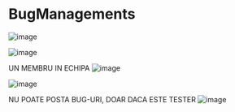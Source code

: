 # BugManagements
![image](https://user-images.githubusercontent.com/79623557/177649856-47a18cb5-44be-4a9f-853c-f8e981232ca4.png)

![image](https://user-images.githubusercontent.com/79623557/177649890-0e9f56c9-6de9-4d33-b504-5fa2ff4685c2.png)

UN MEMBRU IN ECHIPA 
![image](https://user-images.githubusercontent.com/79623557/177649946-6de3840d-df25-4fe1-a5e5-40201b468896.png)

![image](https://user-images.githubusercontent.com/79623557/177649988-60f709b9-4ef1-4b52-9ddb-2f401939b7f7.png)

NU POATE POSTA BUG-URI, DOAR DACA ESTE TESTER
![image](https://user-images.githubusercontent.com/79623557/177650007-54eecd24-b620-49a0-9731-3d013a7c3315.png)

